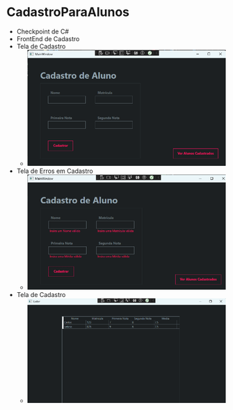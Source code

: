 # CadastroParaAlunos
- Checkpoint de C#
- FrontEnd de Cadastro
- Tela de Cadastro
    - ![Primeira Imagem](assets/cadastro.png)
- Tela de Erros em Cadastro
    - ![Primeira Imagem](assets/erroCadastro.png)
- Tela de Cadastro
    - ![Primeira Imagem](assets/alunosCadastrados.png)